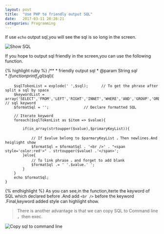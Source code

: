 ```yaml
---
layout: post
title:  "Use PHP to friendly output SQL"
date:   2017-03-11 20:28:21
categories: Programming
---
```


If use `echo` output sql,you will see the sql is so long in the screen.

![Show SQL](http://storage.xiaoaix.cn/QQ%E6%88%AA%E5%9B%BE20170311200509.jpg)


If you hope to output sql  friendly in the screen,you can use the following function.

{% highlight ruby %}
    /**
     * friendly output sql
     * @param String $sql 
     */
    function printf_sql($sql){
    
        $sqlTokenList = explode(' ',$sql);      // To get the phrase after split a sql by space
        $keywordList = array('SELECT','FROM','LEFT','RIGHT','INNET','WHERE','AND','GROUP','ORDER','LIMIT'); // sql keyword
        $formatSql = '';                // Declare formatted SQL
        
        // Iterate keyword
        foreach($sqlTokenList as $item => $value){
            
            if(in_array(strtoupper($value),$primaryKeyList)){
            
                // If $value belong to $parmaryKeyList ，Then newlines.And heiglight show
                $formatSql = $formatSql . '<br />' . "<span style='color:red'>" . strtoupper($value) .'</span>';
            }else{
                // To link phrase ，and forget to add blank
                $formatSql .= ' '.$value.' ';
            }
        }
        echo $formatSql;
    }
{% endhighlight %}
As you can see,in the function,iterte the keyword of SQL which declared before .And add `<br />` before the keyword .Final,keyword added style can highlight show.


> There is another advantage is that we can copy SQL to Command line ，then exec. 

![Copy sql to command  line](http://storage.xiaoaix.cn/QQ%E6%88%AA%E5%9B%BE20170311200956.jpg)

